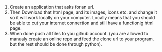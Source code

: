 1. Create an application that asks for an url.
2. Then Download that html page, and its images, icons etc. and change it so it will work locally on your computer. Locally means that you should be able to cut your internet connection and still have a functionig html page.
3. When done push all files to you github account. (you are allowed to manualy create an online repo and feed the clone url to your program. but the rest should be done through python).
